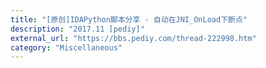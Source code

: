 ```yaml
---
title: "[原创]IDAPython脚本分享 - 自动在JNI_OnLoad下断点"
description: "2017.11 [pediy]"
external_url: "https://bbs.pediy.com/thread-222998.htm"
category: "Miscellaneous"
---
```

